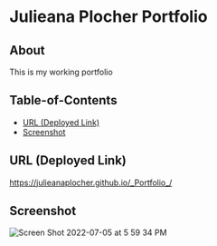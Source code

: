 # Julieana Plocher Portfolio

## About

This is my working portfolio

## Table-of-Contents
* [URL (Deployed Link)](#urlrepo)
* [Screenshot](#screenshot)


## URL (Deployed Link)
https://julieanaplocher.github.io/_Portfolio_/

## Screenshot
![Screen Shot 2022-07-05 at 5 59 34 PM](https://user-images.githubusercontent.com/106258911/177430687-5dfd61e3-afa1-4293-b153-31d65133df5a.png)
